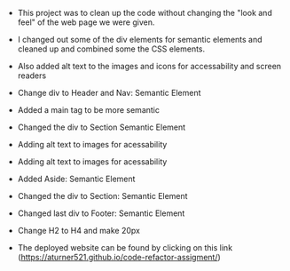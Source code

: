 * This project was to clean up the code without changing the "look and feel" of the web page we were given.

* I changed out some of the div elements for semantic elements and cleaned up and combined some the CSS elements.

* Also added alt text to the images and icons for accessability and screen readers

* Change div to Header and Nav: Semantic Element

* Added a main tag to be more semantic
* Changed the div to Section Semantic Element
* Adding alt text to images for acessability

* Adding alt text to images for acessability
* Added Aside: Semantic Element
* Changed the div to Section: Semantic Element

* Changed last div to Footer: Semantic Element
* Change H2 to H4 and make 20px

* The deployed website can be found by clicking on this link (https://aturner521.github.io/code-refactor-assigment/)
